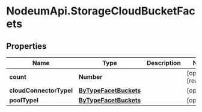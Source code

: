 # NodeumApi.StorageCloudBucketFacets

## Properties

Name | Type | Description | Notes
------------ | ------------- | ------------- | -------------
**count** | **Number** |  | [optional] [readonly] 
**cloudConnectorTypeI** | [**ByTypeFacetBuckets**](ByTypeFacetBuckets.md) |  | [optional] 
**poolTypeI** | [**ByTypeFacetBuckets**](ByTypeFacetBuckets.md) |  | [optional] 


